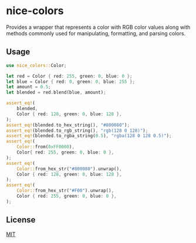 # nice-colors

Provides a wrapper that represents a color with RGB color values along with methods commonly 
used for manipulating, formatting, and parsing colors.

## Usage

```rust
use nice_colors::Color;

let red = Color { red: 255, green: 0, blue: 0 };
let blue = Color { red: 0, green: 0, blue: 255 };
let amount = 0.5;
let blended = red.blend(blue, amount);

assert_eq!(
    blended,
    Color { red: 128, green: 0, blue: 128 },
);
assert_eq!(blended.to_hex_string(), "#800080");
assert_eq!(blended.to_rgb_string(), "rgb(128 0 128)");
assert_eq!(blended.to_rgba_string(0.5), "rgba(128 0 128 0.5)");
assert_eq!(
    Color::from(0xFF0000),
    Color{ red: 255, green: 0, blue: 0 },
);
assert_eq!(
    Color::from_hex_str("#800080").unwrap(),
    Color { red: 128, green: 0, blue: 128 },
);
assert_eq!(
    Color::from_hex_str("#F00").unwrap(),
    Color { red: 255, green: 0, blue: 0 },
);
```

## License

[MIT](https://github.com/juliarose/nice-colors/blob/master/LICENSE)
